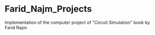 # Farid_Najm_Projects
Implementation of the computer project of "Circuit Simulation" book by Farid Najm
